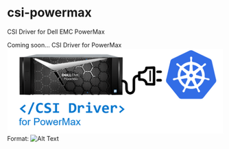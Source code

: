 # csi-powermax
CSI Driver for Dell EMC PowerMax

Coming soon… CSI Driver for PowerMax
![CSI Driver PowerMax](/csipowermax.png)
Format: ![Alt Text](url)
